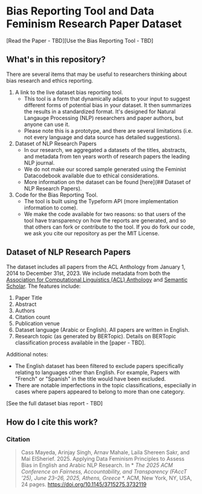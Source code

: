 # Bias Reporting Tool and Data Feminism Research Paper Dataset 

[Read the Paper - TBD][Use the Bias Reporting Tool - TBD] 

## What's in this repository? 
There are several items that may be useful to researchers thinking about bias research and ethics reporting. 
1. A link to the live dataset bias reporting tool.
   - This tool is a form that dynamically adapts to your input to suggest different forms of potential bias in your dataset. It then summarizes the results in a standardized format. It's designed for Natural Langauge Processing (NLP) researchers and paper authors, but anyone can use it. 
   - Please note this is a prototype, and there are several limitations (i.e. not every language and data source has detailed suggestions).
2. Dataset of NLP Research Papers
   - In our research, we aggregated a datasets of the titles, abstracts, and metadata from ten years worth of research papers the leading NLP journal.
   - We do not make our scored sample generated using the Feminist Datacodebook available due to ethical considerations. 
   - More information on the dataset can be found [here](## Dataset of NLP Research Papers).
3. Code for the Bias Reporting Tool.
   - The tool is built using the Typeform API (more implementation information to come).
   - We make the code available for two reasons: so that users of the tool have transparency on how the reports are generated, and so that others can fork or contribute to the tool. If you do fork our code, we ask you cite our repository as per the MIT License.

## Dataset of NLP Research Papers 
The dataset includes all papers from the ACL Anthology from January 1, 2014 to December 31st, 2023. We include metadata from both the [Association for Computational Linguistics (ACL) Anthology](https://aclanthology.org/) and [Semantic Scholar](https://aclanthology.org/N18-3011/). The features include: 
1. Paper Title
2. Abstract
3. Authors
4. Citation count
5. Publication venue
6. Dataset language (Arabic or English). All papers are written in English.
7. Research topic (as generated by BERTopic). Details on BERTopic classification process available in the [paper - TBD]. 

Additional notes:
- The English dataset has been filtered to exclude papers specifically relating to languages other than English. For example, Papers with "French" or "Spanish" in the title would have been excluded.
- There are notable imperfections in the topic classifications, especiially in cases where papers appeared to belong to more than one category.

[See the full dataset bias report - TBD]
  
## How do I cite this work? 
### Citation 
> Cass Mayeda, Arinjay Singh, Arnav Mahale, Laila Shereen Sakr, and Mai ElSherief. 2025. Applying Data Feminism Principles to Assess Bias in English and Arabic NLP Research. In * *The 2025 ACM Conference on Fairness, Accountability, and Transparency (FAccT ’25), June 23–26, 2025, Athens, Greece* *. ACM, New York, NY, USA, 24 pages. https://doi.org/10.1145/3715275.3732119
